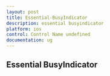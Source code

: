 ```yaml
---
layout: post
title: Essential-BusyIndicator
description: essential busyindicator
platform: ios
control: Control Name undefined
documentation: ug
---
```


## Essential BusyIndicator

